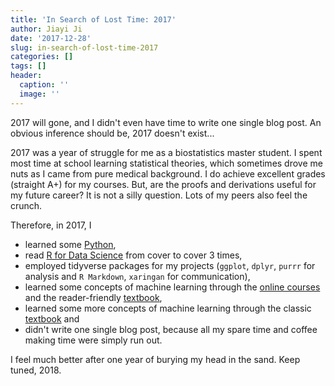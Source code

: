 ```yaml
---
title: 'In Search of Lost Time: 2017'
author: Jiayi Ji
date: '2017-12-28'
slug: in-search-of-lost-time-2017
categories: []
tags: []
header:
  caption: ''
  image: ''
---
```


2017 will gone, and I didn't even have time to write one single blog post. An obvious inference should be, 2017 doesn't exist... <!--more--> 

2017 was a year of struggle for me as a biostatistics master student. I spent most time at school learning statistical theories, which sometimes drove me nuts as I came from pure medical background. I do achieve excellent grades (straight A+) for my courses. But, are the proofs and derivations useful for my future career? It is not a silly question. Lots of my peers also feel the crunch.

Therefore, in 2017, I 

* learned some [Python](https://www.datacamp.com/profile/11307120163),
* read [R for Data Science](http://r4ds.had.co.nz/) from cover to cover 3 times,
* employed tidyverse packages for my projects (`ggplot`, `dplyr`, `purrr` for analysis and `R Markdown`, `xaringan` for communication),
* learned some concepts of machine learning through the [online courses](https://lagunita.stanford.edu/courses/HumanitiesSciences/StatLearning/Winter2016/about) and the reader-friendly [textbook](http://www-bcf.usc.edu/~gareth/ISL/),
* learned some more concepts of machine learning through the classic [textbook](https://web.stanford.edu/~hastie/ElemStatLearn/) and
* didn't write one single blog post, because all my spare time and coffee making time were simply run out.

I feel much better after one year of burying my head in the sand. Keep tuned, 2018.
